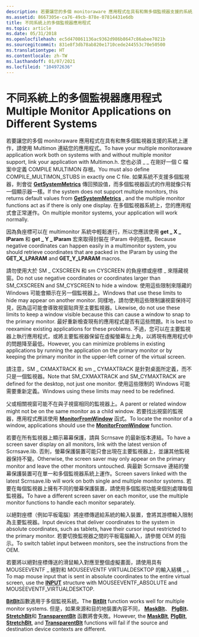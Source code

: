 ```yaml
---
description: 若要讓您的多個 monitoraware 應用程式在具有和無多個監視器支援的系統上運作，請使用 Multimon 連結您的應用程式。
ms.assetid: 8667305e-ca76-49cb-878e-07814431e6db
title: 不同系統上的多個監視器應用程式
ms.topic: article
ms.date: 05/31/2018
ms.openlocfilehash: ec5d470861136ac9362d986b8647c86abee7021b
ms.sourcegitcommit: 831e8f3db78ab820e1710cede244553c70e50500
ms.translationtype: HT
ms.contentlocale: zh-TW
ms.lasthandoff: 01/07/2021
ms.locfileid: "104972636"
---
```

# <a name="multiple-monitor-applications-on-different-systems"></a><span data-ttu-id="35595-103">不同系統上的多個監視器應用程式</span><span class="sxs-lookup"><span data-stu-id="35595-103">Multiple Monitor Applications on Different Systems</span></span>

<span data-ttu-id="35595-104">若要讓您的多個 monitoraware 應用程式在具有和無多個監視器支援的系統上運作，請使用 Multimon 連結您的應用程式。</span><span class="sxs-lookup"><span data-stu-id="35595-104">To have your multiple monitoraware application work both on systems with and without multiple monitor support, link your application with Multimon.h.</span></span> <span data-ttu-id="35595-105">您也必須 \_ \_ 在剛好一個 C 檔案中定義 COMPILE MULTIMON 存根。</span><span class="sxs-lookup"><span data-stu-id="35595-105">You must also define COMPILE\_MULTIMON\_STUBS in exactly one C file.</span></span> <span data-ttu-id="35595-106">如果系統不支援多個監視器，則會從 [**GetSystemMetrics**](/windows/win32/api/winuser/nf-winuser-getsystemmetrics) 傳回預設值，而多個監視器函式的作用就像只有一個顯示器一樣。</span><span class="sxs-lookup"><span data-stu-id="35595-106">If the system does not support multiple monitors, this returns default values from [**GetSystemMetrics**](/windows/win32/api/winuser/nf-winuser-getsystemmetrics) , and the multiple monitor functions act as if there is only one display.</span></span> <span data-ttu-id="35595-107">在多個監視器系統上，您的應用程式會正常運作。</span><span class="sxs-lookup"><span data-stu-id="35595-107">On multiple monitor systems, your application will work normally.</span></span>

<span data-ttu-id="35595-108">因為負座標可以在 multimonitor 系統中輕鬆進行，所以您應該使用 **get \_ X \_ lParam** 和 **get \_ Y \_ lParam** 宏來取得封裝在 lParam 中的座標。</span><span class="sxs-lookup"><span data-stu-id="35595-108">Because negative coordinates can happen easily in a multimonitor system, you should retrieve coordinates that are packed in the lParam by using the **GET\_X\_LPARAM** and **GET\_Y\_LPARAM** macros.</span></span>

<span data-ttu-id="35595-109">請勿使用大於 SM \_ CXSCREEN 和 sm CYSCREEN 的負座標或座標 \_ 來隱藏視窗。</span><span class="sxs-lookup"><span data-stu-id="35595-109">Do not use negative coordinates or coordinates larger than SM\_CXSCREEN and SM\_CYSCREEN to hide a window.</span></span> <span data-ttu-id="35595-110">使用這些限制來隱藏的 Windows 可能會顯示在另一個監視器上。</span><span class="sxs-lookup"><span data-stu-id="35595-110">Windows that use these limits to hide may appear on another monitor.</span></span> <span data-ttu-id="35595-111">同樣地，請勿使用這些限制讓視窗保持可見，因為這可能會導致視窗貼齊至主要監視器。</span><span class="sxs-lookup"><span data-stu-id="35595-111">Likewise, do not use these limits to keep a window visible because this can cause a window to snap to the primary monitor.</span></span> <span data-ttu-id="35595-112">最好重新檢查現有的應用程式是否有這些問題。</span><span class="sxs-lookup"><span data-stu-id="35595-112">It is best to reexamine existing applications for these problems.</span></span> <span data-ttu-id="35595-113">不過，您可以在主要監視器上執行應用程式，或將主要監視器保留在虛擬螢幕左上角，以將現有應用程式中的問題降至最低。</span><span class="sxs-lookup"><span data-stu-id="35595-113">However, you can minimize problems in existing applications by running the application on the primary monitor or by keeping the primary monitor in the upper-left corner of the virtual screen.</span></span>

<span data-ttu-id="35595-114">請注意，SM \_ CXMAXTRACK 和 sm \_ CYMAXTRACK 是針對桌面所定義，而不只是一個監視器。</span><span class="sxs-lookup"><span data-stu-id="35595-114">Note that SM\_CXMAXTRACK and SM\_CYMAXTRACK are defined for the desktop, not just one monitor.</span></span> <span data-ttu-id="35595-115">使用這些限制的 Windows 可能需要重新定義。</span><span class="sxs-lookup"><span data-stu-id="35595-115">Windows using these limits may need to be redefined.</span></span>

<span data-ttu-id="35595-116">父或相關視窗可能不在與子視窗相同的監視器上。</span><span class="sxs-lookup"><span data-stu-id="35595-116">A parent or related window might not be on the same monitor as a child window.</span></span> <span data-ttu-id="35595-117">若要找出視窗的監視器，應用程式應該使用 [**MonitorFromWindow**](/windows/desktop/api/Winuser/nf-winuser-monitorfromwindow) 函式。</span><span class="sxs-lookup"><span data-stu-id="35595-117">To locate the monitor of a window, applications should use the [**MonitorFromWindow**](/windows/desktop/api/Winuser/nf-winuser-monitorfromwindow) function.</span></span>

<span data-ttu-id="35595-118">若要在所有監視器上顯示幕幕保護，請與 Scrnsave 的最新版本連結。</span><span class="sxs-lookup"><span data-stu-id="35595-118">To have a screen saver display on all monitors, link with the latest version of Scrnsave.lib.</span></span> <span data-ttu-id="35595-119">否則，螢幕保護裝置可能只會出現在主要監視器上，並讓其他監視器保持不變。</span><span class="sxs-lookup"><span data-stu-id="35595-119">Otherwise, the screen saver may only appear on the primary monitor and leave the other monitors untouched.</span></span> <span data-ttu-id="35595-120">與最新 Scrnsave 連結的螢幕保護裝置可在單一和多個監視器系統上運作。</span><span class="sxs-lookup"><span data-stu-id="35595-120">Screen savers linked with the latest Scrnsave.lib will work on both single and multiple monitor systems.</span></span> <span data-ttu-id="35595-121">若要在每個監視器上擁有不同的螢幕保護裝置，請使用多個監視功能來個別處理每個監視器。</span><span class="sxs-lookup"><span data-stu-id="35595-121">To have a different screen saver on each monitor, use the multiple monitor functions to handle each monitor separately.</span></span>

<span data-ttu-id="35595-122">以絕對座標（例如平板電腦）將座標傳遞給系統的輸入裝置，會將其游標輸入限制為主要監視器。</span><span class="sxs-lookup"><span data-stu-id="35595-122">Input devices that deliver coordinates to the system in absolute coordinates, such as tablets, have their cursor input restricted to the primary monitor.</span></span> <span data-ttu-id="35595-123">若要切換監視器之間的平板電腦輸入，請參閱 OEM 的指示。</span><span class="sxs-lookup"><span data-stu-id="35595-123">To switch tablet input between monitors, see the instructions from the OEM.</span></span>

<span data-ttu-id="35595-124">若要將以絕對座標傳送的滑鼠輸入對應至整個虛擬畫面，請使用[](/windows/win32/api/winuser/ns-winuser-input)具有 MOUSEEVENTF \_ 絕對和 MOUSEEVENTF VIRTUALDESKTOP 的輸入結構 \_ 。</span><span class="sxs-lookup"><span data-stu-id="35595-124">To map mouse input that is sent in absolute coordinates to the entire virtual screen, use the [**INPUT**](/windows/win32/api/winuser/ns-winuser-input) structure with MOUSEEVENTF\_ABSOLUTE and MOUSEEVENTF\_VIRTUALDESKTOP.</span></span>

<span data-ttu-id="35595-125">[**BitBlt**](/windows/desktop/api/Wingdi/nf-wingdi-bitblt)函數適用于多個監視系統。</span><span class="sxs-lookup"><span data-stu-id="35595-125">The [**BitBlt**](/windows/desktop/api/Wingdi/nf-wingdi-bitblt) function works well for multiple monitor systems.</span></span> <span data-ttu-id="35595-126">但是，如果來源和目的地裝置內容不同， [**MaskBlt**](/windows/desktop/api/Wingdi/nf-wingdi-maskblt)、 [**PlgBlt**](/windows/desktop/api/Wingdi/nf-wingdi-plgblt)、 [**StretchBlt**](/windows/desktop/api/Wingdi/nf-wingdi-stretchblt)和 [**TransparentBlt**](/windows/desktop/api/WinGdi/nf-wingdi-transparentblt) 函數將會失敗。</span><span class="sxs-lookup"><span data-stu-id="35595-126">However, the [**MaskBlt**](/windows/desktop/api/Wingdi/nf-wingdi-maskblt), [**PlgBlt**](/windows/desktop/api/Wingdi/nf-wingdi-plgblt), [**StretchBlt**](/windows/desktop/api/Wingdi/nf-wingdi-stretchblt), and [**TransparentBlt**](/windows/desktop/api/WinGdi/nf-wingdi-transparentblt) functions will fail if the source and destination device contexts are different.</span></span>

 

 
